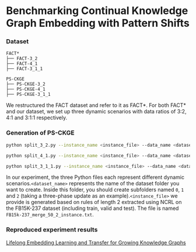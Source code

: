 # Benchmarking Continual Knowledge Graph Embedding with Pattern Shifts
### Dataset
```
FACT*
├── FACT-3_2
├── FACT-4_1
├── FACT-3_1_1

PS-CKGE
├── PS-CKGE-3_2
├── PS-CKGE-4_1
├── PS-CKGE-3_1_1
```
We restructured the FACT dataset and refer to it as FACT*. For both FACT* and our dataset, we set up three dynamic scenarios with data ratios of 3:2, 4:1 and 3:1:1 respectively.
### Generation of PS-CKGE

```sh
python split_3_2.py --instance_name <instance_file> --data_name <dataset_name>

```
```sh
python split_4_1.py --instance_name <instance_file> --data_name <dataset_name>

```
```sh
python split_3_1_1.py --instance_name <instance_file> --data_name <dataset_name>

```
In our experiment, the three Python files each represent different dynamic scenarios.`<dataset_name>` represents the name of the dataset folder you want to create. Inside this folder, you should create subfolders named `0`, `1`  and `2` (taking a three-phase update as an example).`<instance_file>` we provide is generated based on rules of length 2 extracted using NCRL on the FB15K-237 dataset (including train, valid and test). The file is named `FB15k-237_merge_50_2_instance.txt`.
### Reproduced experiment results 
[Lifelong Embedding Learning and Transfer for Growing Knowledge Graphs](https://github.com/nju-websoft/LKGE)
